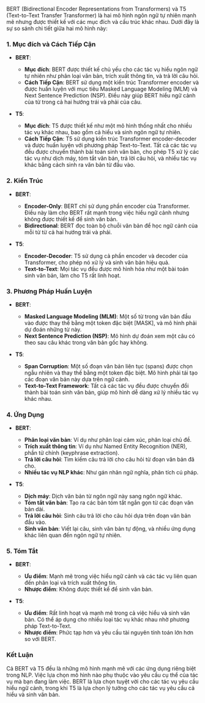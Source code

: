 BERT (Bidirectional Encoder Representations from Transformers) và T5 (Text-to-Text Transfer Transformer) là hai mô hình ngôn ngữ tự nhiên mạnh mẽ nhưng được thiết kế với các mục đích và cấu trúc khác nhau. Dưới đây là sự so sánh chi tiết giữa hai mô hình này:

### 1. Mục đích và Cách Tiếp Cận
- **BERT**:
  - **Mục đích**: BERT được thiết kế chủ yếu cho các tác vụ hiểu ngôn ngữ tự nhiên như phân loại văn bản, trích xuất thông tin, và trả lời câu hỏi.
  - **Cách Tiếp Cận**: BERT sử dụng một kiến trúc Transformer encoder và được huấn luyện với mục tiêu Masked Language Modeling (MLM) và Next Sentence Prediction (NSP). Điều này giúp BERT hiểu ngữ cảnh của từ trong cả hai hướng trái và phải của câu.

- **T5**:
  - **Mục đích**: T5 được thiết kế như một mô hình thống nhất cho nhiều tác vụ khác nhau, bao gồm cả hiểu và sinh ngôn ngữ tự nhiên.
  - **Cách Tiếp Cận**: T5 sử dụng kiến trúc Transformer encoder-decoder và được huấn luyện với phương pháp Text-to-Text. Tất cả các tác vụ đều được chuyển thành bài toán sinh văn bản, cho phép T5 xử lý các tác vụ như dịch máy, tóm tắt văn bản, trả lời câu hỏi, và nhiều tác vụ khác bằng cách sinh ra văn bản từ đầu vào.

### 2. Kiến Trúc
- **BERT**:
  - **Encoder-Only**: BERT chỉ sử dụng phần encoder của Transformer. Điều này làm cho BERT rất mạnh trong việc hiểu ngữ cảnh nhưng không được thiết kế để sinh văn bản.
  - **Bidirectional**: BERT đọc toàn bộ chuỗi văn bản để học ngữ cảnh của mỗi từ từ cả hai hướng trái và phải.

- **T5**:
  - **Encoder-Decoder**: T5 sử dụng cả phần encoder và decoder của Transformer, cho phép nó xử lý và sinh văn bản hiệu quả.
  - **Text-to-Text**: Mọi tác vụ đều được mô hình hóa như một bài toán sinh văn bản, làm cho T5 rất linh hoạt.

### 3. Phương Pháp Huấn Luyện
- **BERT**:
  - **Masked Language Modeling (MLM)**: Một số từ trong văn bản đầu vào được thay thế bằng một token đặc biệt [MASK], và mô hình phải dự đoán những từ này.
  - **Next Sentence Prediction (NSP)**: Mô hình dự đoán xem một câu có theo sau câu khác trong văn bản gốc hay không.

- **T5**:
  - **Span Corruption**: Một số đoạn văn bản liên tục (spans) được chọn ngẫu nhiên và thay thế bằng một token đặc biệt. Mô hình phải tái tạo các đoạn văn bản này dựa trên ngữ cảnh.
  - **Text-to-Text Framework**: Tất cả các tác vụ đều được chuyển đổi thành bài toán sinh văn bản, giúp mô hình dễ dàng xử lý nhiều tác vụ khác nhau.

### 4. Ứng Dụng
- **BERT**:
  - **Phân loại văn bản**: Ví dụ như phân loại cảm xúc, phân loại chủ đề.
  - **Trích xuất thông tin**: Ví dụ như Named Entity Recognition (NER), phần tử chính (keyphrase extraction).
  - **Trả lời câu hỏi**: Tìm kiếm câu trả lời cho câu hỏi từ đoạn văn bản đã cho.
  - **Nhiều tác vụ NLP khác**: Như gán nhãn ngữ nghĩa, phân tích cú pháp.

- **T5**:
  - **Dịch máy**: Dịch văn bản từ ngôn ngữ này sang ngôn ngữ khác.
  - **Tóm tắt văn bản**: Tạo ra các bản tóm tắt ngắn gọn từ các đoạn văn bản dài.
  - **Trả lời câu hỏi**: Sinh câu trả lời cho câu hỏi dựa trên đoạn văn bản đầu vào.
  - **Sinh văn bản**: Viết lại câu, sinh văn bản tự động, và nhiều ứng dụng khác liên quan đến ngôn ngữ tự nhiên.

### 5. Tóm Tắt
- **BERT**:
  - **Ưu điểm**: Mạnh mẽ trong việc hiểu ngữ cảnh và các tác vụ liên quan đến phân loại và trích xuất thông tin.
  - **Nhược điểm**: Không được thiết kế để sinh văn bản.

- **T5**:
  - **Ưu điểm**: Rất linh hoạt và mạnh mẽ trong cả việc hiểu và sinh văn bản. Có thể áp dụng cho nhiều loại tác vụ khác nhau nhờ phương pháp Text-to-Text.
  - **Nhược điểm**: Phức tạp hơn và yêu cầu tài nguyên tính toán lớn hơn so với BERT.

### Kết Luận
Cả BERT và T5 đều là những mô hình mạnh mẽ với các ứng dụng riêng biệt trong NLP. Việc lựa chọn mô hình nào phụ thuộc vào yêu cầu cụ thể của tác vụ mà bạn đang làm việc. BERT là lựa chọn tuyệt vời cho các tác vụ yêu cầu hiểu ngữ cảnh, trong khi T5 là lựa chọn lý tưởng cho các tác vụ yêu cầu cả hiểu và sinh văn bản.
